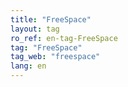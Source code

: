 ```yaml
---
title: "FreeSpace"
layout: tag
ro_ref: en-tag-FreeSpace
tag: "FreeSpace"
tag_web: "freespace"
lang: en
---
```

